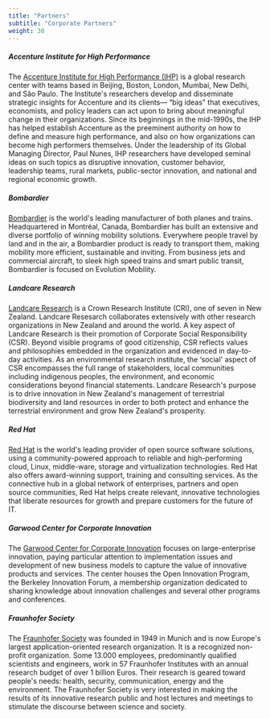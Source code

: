 ```yaml
---
title: "Partners"
subtitle: "Corporate Partners"
weight: 30
---
```

##### **Accenture Institute for High Performance**

The [Accenture Institute for High Performance (IHP)](http://www.accenture.com/us-en/research/institute-high-performance/Pages/institute-high-performance-index.aspx) is a global research center with teams based in Beijing, Boston, London, Mumbai, New Delhi, and S&#xE3;o Paulo. The Institute's researchers develop and disseminate strategic insights for Accenture and its clients&#x2014; &#x201C;big ideas" that executives, economists, and policy leaders can act upon to bring about meaningful change in their organizations. Since its beginnings in the mid-1990s, the IHP has helped establish Accenture as the preeminent authority on how to define and measure high performance, and also on how organizations can become high performers themselves. Under the leadership of its Global Managing Director, Paul Nunes, IHP researchers have developed seminal ideas on such topics as disruptive innovation, customer behavior, leadership teams, rural markets, public-sector innovation, and national and regional economic growth.

##### **Bombardier**

[Bombardier](http://www.bombardier.com/en/about-us.html) is the world's leading manufacturer of both planes and trains. Headquartered in Montr&#xE9;al, Canada, Bombardier has built an extensive and diverse portfolio of winning mobility solutions. Everywhere people travel by land and in the air, a Bombardier product is ready to transport them, making mobility more efficient, sustainable and inviting. From business jets and commercial aircraft, to sleek high speed trains and smart public transit, Bombardier is focused on Evolution Mobility.

##### **Landcare Research**

[Landcare Research](http://www.landcareresearch.co.nz/home) is a Crown Research Institute (CRI), one of seven in New Zealand. Landcare Resesarch collaborates extensively with other research organizations in New Zealand and around the world. A key aspect of Landcare Research is their promotion of Corporate Social Responsibility (CSR). Beyond visible programs of good citizenship, CSR reflects values and philosophies embedded in the organization and evidenced in day-to-day activities. As an environmental research institute, the &#x2018;social' aspect of CSR encompasses the full range of stakeholders, local communities including indigenous peoples, the environment, and economic considerations beyond financial statements. Landcare Research's purpose is to drive innovation in New Zealand's management of terrestrial biodiversity and land resources in order to both protect and enhance the terrestrial environment and grow New Zealand's prosperity.

##### **Red Hat**

[Red Hat](http://www.redhat.com/en) is the world's leading provider of open source software solutions, using a community-powered approach to reliable and high-performing cloud, Linux, middle-ware, storage and virtualization technologies. Red Hat also offers award-winning support, training and consulting services. As the connective hub in a global network of enterprises, partners and open source communities, Red Hat helps create relevant, innovative technologies that liberate resources for growth and prepare customers for the future of IT.

##### **Garwood Center for Corporate Innovation**

The [Garwood Center for Corporate Innovation](http://corporateinnovation.berkeley.edu/) focuses on large-enterprise innovation, paying particular attention to implementation issues and development of new business models to capture the value of innovative products and services. The center houses the Open Innovation Program, the Berkeley Innovation Forum, a membership organization dedicated to sharing knowledge about innovation challenges and several other programs and conferences.

##### **Fraunhofer Society**

The [Fraunhofer Society](http://www.fraunhofer.de/en.html) was founded in 1949 in Munich and is now Europe's largest application-oriented research organization. It is a recognized non-profit organization. Some 13.000 employees, predominantly qualified scientists and engineers, work in 57 Fraunhofer Institutes with an annual research budget of over 1 billion Euros. Their research is geared toward people's needs: health, security, communication, energy and the environment. The Fraunhofer Society is very interested in making the results of its innovative research public and host lectures and meetings to stimulate the discourse between science and society.
